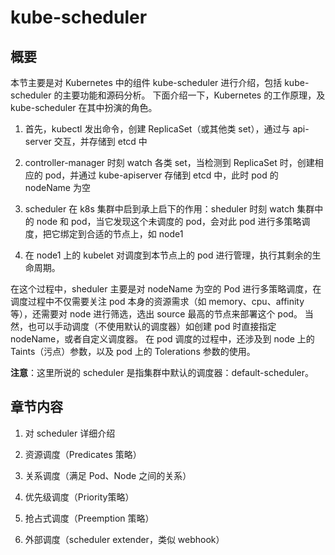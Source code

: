 # kube-scheduler

## 概要

本节主要是对 Kubernetes 中的组件 kube-scheduler 进行介绍，包括 kube-scheduler 的主要功能和源码分析。
下面介绍一下，Kubernetes 的工作原理，及 kube-scheduler 在其中扮演的角色。

1. 首先，kubectl 发出命令，创建 ReplicaSet（或其他类 set），通过与 api-server 交互，并存储到 etcd 中

2. controller-manager 时刻 watch 各类 set，当检测到 ReplicaSet 时，创建相应的 pod，并通过 kube-apiserver 存储到 etcd 中，此时 pod 的 nodeName 为空

3. scheduler 在 k8s 集群中启到承上启下的作用：sheduler 时刻 watch 集群中的 node 和 pod，当它发现这个未调度的 pod，会对此 pod 进行多策略调度，把它绑定到合适的节点上，如 node1

4. 在 node1 上的 kubelet 对调度到本节点上的 pod 进行管理，执行其剩余的生命周期。

在这个过程中，sheduler 主要是对 nodeName 为空的 Pod 进行多策略调度，在调度过程中不仅需要关注 pod 本身的资源需求（如 memory、cpu、affinity等），还需要对 node 进行筛选，选出 source 最高的节点来部署这个 pod。
当然，也可以手动调度（不使用默认的调度器）如创建 pod 时直接指定 nodeName，或者自定义调度器。
在 pod 调度的过程中，还涉及到 node 上的 Taints（污点）参数，以及 pod 上的 Tolerations 参数的使用。

**注意**：这里所说的 scheduler 是指集群中默认的调度器：default-scheduler。

## 章节内容

1. 对 scheduler 详细介绍

2. 资源调度（Predicates 策略）

3. 关系调度（满足 Pod、Node 之间的关系）

4. 优先级调度（Priority策略）

5. 抢占式调度（Preemption 策略）

6. 外部调度（scheduler extender，类似 webhook）
